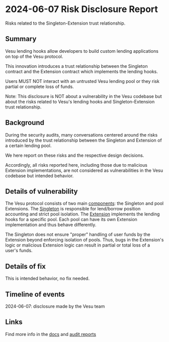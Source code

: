 # 2024-06-07 Risk Disclosure Report

Risks related to the Singleton-Extension trust relationship.

## Summary

Vesu lending hooks allow developers to build custom lending applications on top of the Vesu protocol. 

This innovation introduces a trust relationship between the Singleton contract and the Extension contract which implements the lending hooks.

Users MUST NOT interact with an untrusted Vesu lending pool or they risk partial or complete loss of funds.

Note: This disclosure is NOT about a vulnerability in the Vesu codebase but about the risks related to Vesu's lending hooks and Singleton-Extension trust relationship.

## Background

During the security audits, many conversations centered around the risks introduced by the trust relationship between the Singleton and Extension of a certain lending pool. 

We here report on these risks and the respective design decisions.

Accordingly, all risks reported here, including those due to malicious Extension implementations, are not considered as vulnerabilities in the Vesu codebase but intended behavior.


## Details of vulnerability

The Vesu protocol consists of two main [components](https://github.com/vesuxyz/protocol?tab=readme-ov-file#overview): the Singleton and pool Extensions. The [Singleton](https://github.com/vesuxyz/protocol/blob/dev/src/singleton.cairo) is responsible for lend/borrow position accounting and strict pool isolation. The [Extension](https://github.com/vesuxyz/protocol/blob/dev/src/extension/default_extension.cairo) implements the lending hooks for a specific pool. Each pool can have its own Extension implementation and thus behave differently.

The Singleton does not ensure "proper" handling of user funds by the Extension beyond enforcing isolation of pools. Thus, bugs in the Extension's logic or malicious Extension logic can result in partial or total loss of a user's funds. 

## Details of fix

This is intended behavior, no fix needed.

## Timeline of events

2024-06-07: disclosure made by the Vesu team

## Links

Find more info in the [docs](https://docs.vesu.xyz) and [audit reports](../audits/audits.md)
